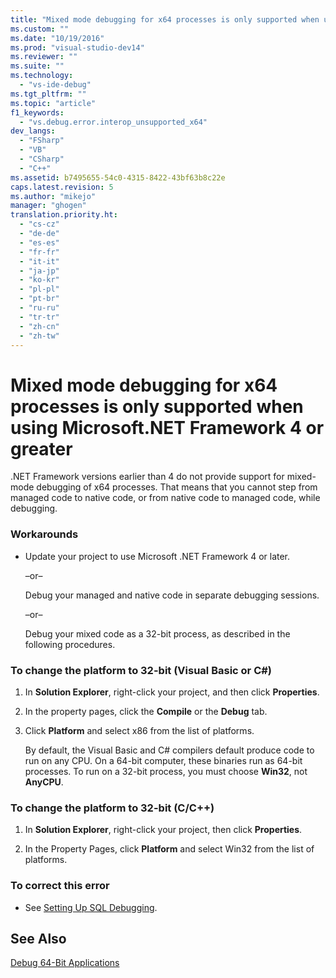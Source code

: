 ```yaml
---
title: "Mixed mode debugging for x64 processes is only supported when using Microsoft.NET Framework 4 or greater | Microsoft Docs"
ms.custom: ""
ms.date: "10/19/2016"
ms.prod: "visual-studio-dev14"
ms.reviewer: ""
ms.suite: ""
ms.technology: 
  - "vs-ide-debug"
ms.tgt_pltfrm: ""
ms.topic: "article"
f1_keywords: 
  - "vs.debug.error.interop_unsupported_x64"
dev_langs: 
  - "FSharp"
  - "VB"
  - "CSharp"
  - "C++"
ms.assetid: b7495655-54c0-4315-8422-43bf63b8c22e
caps.latest.revision: 5
ms.author: "mikejo"
manager: "ghogen"
translation.priority.ht: 
  - "cs-cz"
  - "de-de"
  - "es-es"
  - "fr-fr"
  - "it-it"
  - "ja-jp"
  - "ko-kr"
  - "pl-pl"
  - "pt-br"
  - "ru-ru"
  - "tr-tr"
  - "zh-cn"
  - "zh-tw"
---
```

# Mixed mode debugging for x64 processes is only supported when using Microsoft.NET Framework 4 or greater
.NET Framework versions earlier than 4 do not provide support for mixed-mode debugging of x64 processes. That means that you cannot step from managed code to native code, or from native code to managed code, while debugging.  
  
### Workarounds  
  
-   Update your project to use Microsoft .NET Framework 4 or later.  
  
     –or–  
  
     Debug your managed and native code in separate debugging sessions.  
  
     –or–  
  
     Debug your mixed code as a 32-bit process, as described in the following procedures.  
  
### To change the platform to 32-bit (Visual Basic or C#)  
  
1.  In **Solution Explorer**, right-click your project, and then click **Properties**.  
  
2.  In the property pages, click the **Compile** or the **Debug** tab.  
  
3.  Click **Platform** and select x86 from the list of platforms.  
  
     By default, the Visual Basic and C# compilers default produce code to run on any CPU. On a 64-bit computer, these binaries run as 64-bit processes. To run on a 32-bit process, you must choose **Win32**, not **AnyCPU**.  
  
### To change the platform to 32-bit (C/C++)  
  
1.  In **Solution Explorer**, right-click your project, then click **Properties**.  
  
2.  In the Property Pages, click **Platform** and select Win32 from the list of platforms.  
  
### To correct this error  
  
-   See [Setting Up SQL Debugging](http://msdn.microsoft.com/en-us/3db09e68-edcc-42de-9c22-4e97cfd55ab3).  
  
## See Also  
 [Debug 64-Bit Applications](../debugger/debug-64-bit-applications.md)